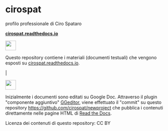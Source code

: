 # cirospat

profilo professionale di Ciro Spataro


[**cirospat.readthedocs.io**](http://cirospat.readthedocs.io)  
<p><img class="imageLeft" style="width: 33px; height: 30px;" src="http://cirospat.readthedocs.io/it/latest/_static/cirospat.jpg">

Questo repository contiene i materiali (documenti testuali) che vengono esposti su [cirospat.readthedocs.io](http://cirospat.readthedocs.io). 

|

<p><img class="imageLeft" style="width: 33px; height: 30px;" src="http://googledocs.readthedocs.io/it/latest/_images/index_1.png">
  
Inizialmente i documenti sono editati su Google Doc. Attraverso il plugin "componente aggiuntivo" [GGeditor](http://googledocs.readthedocs.io), viene effettuato il "commit" su questo repository https://github.com/cirospat/newproject che pubblica i contenuti direttamente nelle pagine HTML di [Read the Docs](https://readthedocs.org/).

Licenza dei contenuti di questo repository: CC BY




